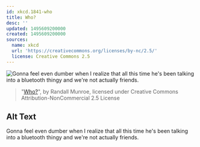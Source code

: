 ```yaml
---
id: xkcd.1841-who
title: Who?
desc: ''
updated: 1495609200000
created: 1495609200000
sources:
  name: xkcd
  url: 'https://creativecommons.org/licenses/by-nc/2.5/'
  license: Creative Commons 2.5
---
```

![Gonna feel even dumber when I realize that all this time he's been talking into a bluetooth thingy and we're not actually friends.](https://imgs.xkcd.com/comics/who.png)
> "[Who?](https://xkcd.com/1841/)", by Randall Munroe, licensed under Creative Commons Attribution-NonCommercial 2.5 License

## Alt Text
Gonna feel even dumber when I realize that all this time he's been talking into a bluetooth thingy and we're not actually friends.
